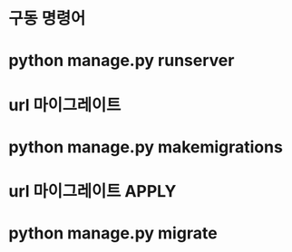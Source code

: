 # 구동 명령어
# python manage.py runserver

# url 마이그레이트
# python manage.py makemigrations

# url 마이그레이트 APPLY
# python manage.py migrate
